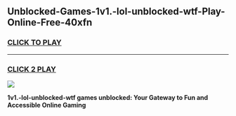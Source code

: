 
## Unblocked-Games-1v1.-lol-unblocked-wtf-Play-Online-Free-40xfn
<h3>
<a href="https://premium76.site?title=1v1.-lol-unblocked-wtf&ref=26A">CLICK TO PLAY</a></h3>
<hr>

<h3>
<a href="https://premium76.site?title=1v1.-lol-unblocked-wtf&ref=26A">CLICK 2 PLAY</a>
  
</h3>

<a href="https://premium76.site?title=1v1.-lol-unblocked-wtf&ref=26A"><img src="https://clearcache.store/games.png"></a>


**1v1.-lol-unblocked-wtf games unblocked: Your Gateway to Fun and Accessible Online Gaming**
